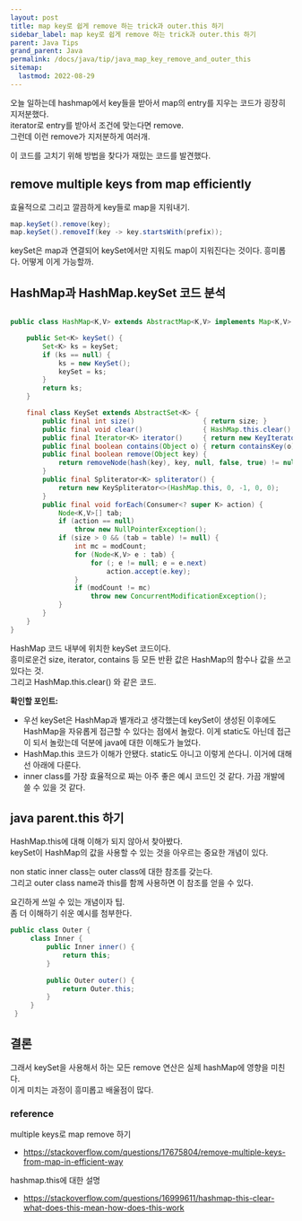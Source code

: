 ```yaml
---
layout: post
title: map key로 쉽게 remove 하는 trick과 outer.this 하기
sidebar_label: map key로 쉽게 remove 하는 trick과 outer.this 하기
parent: Java Tips
grand_parent: Java
permalink: /docs/java/tip/java_map_key_remove_and_outer_this
sitemap:
  lastmod: 2022-08-29
---
```


오늘 일하는데 hashmap에서 key들을 받아서 map의 entry를 지우는 코드가 굉장히 지저분했다.  
iterator로 entry를 받아서 조건에 맞는다면 remove.  
그런데 이런 remove가 지저분하게 여러개.

이 코드를 고치기 위해 방법을 찾다가 재밌는 코드를 발견했다.  

## remove multiple keys from map efficiently

효율적으로 그리고 깔끔하게 key들로 map을 지워내기.

```java
map.keySet().remove(key);
map.keySet().removeIf(key -> key.startsWith(prefix));
```

keySet은 map과 연결되어 keySet에서만 지워도 map이 지워진다는 것이다.
흥미롭다. 어떻게 이게 가능할까.


## HashMap과 HashMap.keySet 코드 분석

```java

public class HashMap<K,V> extends AbstractMap<K,V> implements Map<K,V>, Cloneable, Serializable {

    public Set<K> keySet() {
        Set<K> ks = keySet;
        if (ks == null) {
            ks = new KeySet();
            keySet = ks;
        }
        return ks;
    }

    final class KeySet extends AbstractSet<K> {
        public final int size()                 { return size; }
        public final void clear()               { HashMap.this.clear(); }
        public final Iterator<K> iterator()     { return new KeyIterator(); }
        public final boolean contains(Object o) { return containsKey(o); }
        public final boolean remove(Object key) {
            return removeNode(hash(key), key, null, false, true) != null;
        }
        public final Spliterator<K> spliterator() {
            return new KeySpliterator<>(HashMap.this, 0, -1, 0, 0);
        }
        public final void forEach(Consumer<? super K> action) {
            Node<K,V>[] tab;
            if (action == null)
                throw new NullPointerException();
            if (size > 0 && (tab = table) != null) {
                int mc = modCount;
                for (Node<K,V> e : tab) {
                    for (; e != null; e = e.next)
                        action.accept(e.key);
                }
                if (modCount != mc)
                    throw new ConcurrentModificationException();
            }
        }
    }
}
```

HashMap 코드 내부에 위치한 keySet 코드이다.  
흥미로운건 size, iterator, contains 등 모든 반환 값은 HashMap의 함수나 값을 쓰고 있다는 것.  
그리고 HashMap.this.clear() 와 같은 코드.  

**확인할 포인트:**  
- 우선 keySet은 HashMap과 별개라고 생각했는데 keySet이 생성된 이후에도 HashMap을 자유롭게 접근할 수 있다는 점에서 놀랐다. 이게 static도 아닌데 접근이 되서 놀랐는데 덕분에 java에 대한 이해도가 늘었다.
- HashMap.this 코드가 이해가 안됐다. static도 아니고 이렇게 쓴다니. 이거에 대해선 아래에 다룬다.
- inner class를 가장 효율적으로 짜는 아주 좋은 예시 코드인 것 같다. 가끔 개발에 쓸 수 있을 것 같다.

 
## java parent.this 하기

HashMap.this에 대해 이해가 되지 않아서 찾아봤다.  
keySet이 HashMap의 값을 사용할 수 있는 것을 아우르는 중요한 개념이 있다.  

non static inner class는 outer class에 대한 참조를 갖는다.  
그리고 outer class name과 this를 함께 사용하면 이 참조를 얻을 수 있다.  

요긴하게 쓰일 수 있는 개념이자 팁.  
좀 더 이해하기 쉬운 예시를 첨부한다. 

```java
public class Outer {
     class Inner {
         public Inner inner() {
             return this;
         }
 
         public Outer outer() {
             return Outer.this;
         }
     }
 }
```

## 결론

그래서 keySet을 사용해서 하는 모든 remove 연산은 실제 hashMap에 영향을 미친다.  
이게 미치는 과정이 흥미롭고 배울점이 많다.


### reference

multiple keys로 map remove 하기
- https://stackoverflow.com/questions/17675804/remove-multiple-keys-from-map-in-efficient-way

hashmap.this에 대한 설명
- https://stackoverflow.com/questions/16999611/hashmap-this-clear-what-does-this-mean-how-does-this-work